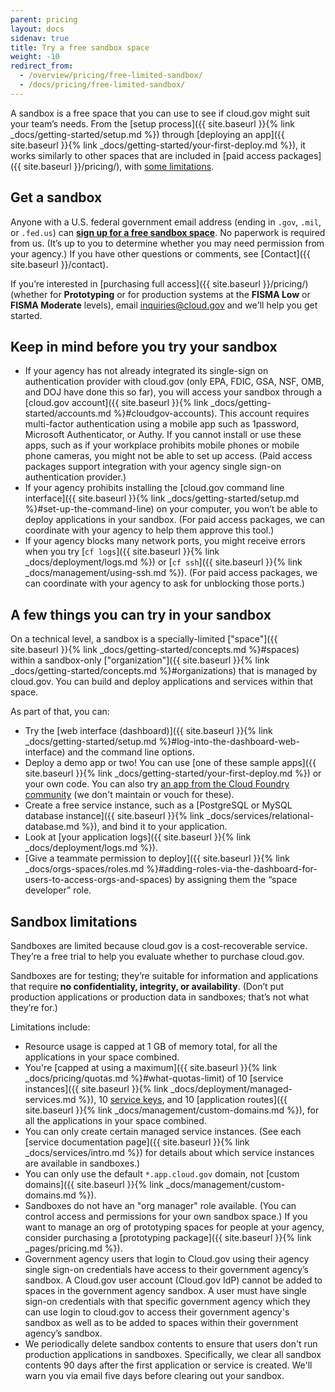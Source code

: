 ```yaml
---
parent: pricing
layout: docs
sidenav: true
title: Try a free sandbox space
weight: -10
redirect_from:
  - /overview/pricing/free-limited-sandbox/
  - /docs/pricing/free-limited-sandbox/
---
```


A sandbox is a free space that you can use to see if cloud.gov might suit your team’s needs. From the [setup process]({{ site.baseurl }}{% link _docs/getting-started/setup.md %}) through [deploying an app]({{ site.baseurl }}{% link _docs/getting-started/your-first-deploy.md %}), it works similarly to other spaces that are included in [paid access packages]({{ site.baseurl }}/pricing/), with [some limitations](#sandbox-limitations).

## Get a sandbox

Anyone with a U.S. federal government email address (ending in `.gov`, `.mil`, or `.fed.us`) can [**sign up for a free sandbox space**](https://account.fr.cloud.gov/signup). No paperwork is required from us. (It’s up to you to determine whether you may need permission from your agency.) If you have other questions or comments, see [Contact]({{ site.baseurl }}/contact).

If you’re interested in [purchasing full access]({{ site.baseurl }}/pricing/) (whether for **Prototyping** or for production systems at the **FISMA Low** or **FISMA Moderate** levels), email [inquiries@cloud.gov](mailto:inquiries@cloud.gov) and we'll help you get started.

## Keep in mind before you try your sandbox

* If your agency has not already integrated its single-sign on authentication provider with cloud.gov (only EPA, FDIC, GSA, NSF, OMB, and DOJ have done this so far), you will access your sandbox through a [cloud.gov account]({{ site.baseurl }}{% link _docs/getting-started/accounts.md %}#cloudgov-accounts). This account requires multi-factor authentication using a mobile app such as 1password, Microsoft Authenticator, or Authy. If you cannot install or use these apps, such as if your workplace prohibits mobile phones or mobile phone cameras, you might not be able to set up access. (Paid access packages support integration with your agency single sign-on authentication provider.)
* If your agency prohibits installing the [cloud.gov command line interface]({{ site.baseurl }}{% link _docs/getting-started/setup.md %}#set-up-the-command-line) on your computer, you won’t be able to deploy applications in your sandbox. (For paid access packages, we can coordinate with your agency to help them approve this tool.)
* If your agency blocks many network ports, you might receive errors when you try [`cf logs`]({{ site.baseurl }}{% link _docs/deployment/logs.md %}) or [`cf ssh`]({{ site.baseurl }}{% link _docs/management/using-ssh.md %}). (For paid access packages, we can coordinate with your agency to ask for unblocking those ports.)

## A few things you can try in your sandbox

On a technical level, a sandbox is a specially-limited ["space"]({{ site.baseurl }}{% link _docs/getting-started/concepts.md %}#spaces) within a sandbox-only ["organization"]({{ site.baseurl }}{% link _docs/getting-started/concepts.md %}#organizations) that is managed by cloud.gov. You can build and deploy applications and services within that space.

As part of that, you can:

* Try the [web interface (dashboard)]({{ site.baseurl }}{% link _docs/getting-started/setup.md %}#log-into-the-dashboard-web-interface) and the command line options.
* Deploy a demo app or two! You can use [one of these sample apps]({{ site.baseurl }}{% link _docs/getting-started/your-first-deploy.md %}) or your own code. You can also try [an app from the Cloud Foundry community](https://github.com/cloudfoundry-samples) (we don't maintain or vouch for these).
* Create a free service instance, such as a [PostgreSQL or MySQL database instance]({{ site.baseurl }}{% link _docs/services/relational-database.md %}), and bind it to your application.
* Look at [your application logs]({{ site.baseurl }}{% link _docs/deployment/logs.md %}).
* [Give a teammate permission to deploy]({{ site.baseurl }}{% link _docs/orgs-spaces/roles.md %}#adding-roles-via-the-dashboard-for-users-to-access-orgs-and-spaces) by assigning them the “space developer” role.

## Sandbox limitations

Sandboxes are limited because cloud.gov is a cost-recoverable service. They’re a free trial to help you evaluate whether to purchase cloud.gov.

Sandboxes are for testing; they’re suitable for information and applications that require **no confidentiality, integrity, or availability**. (Don’t put production applications or production data in sandboxes; that’s not what they’re for.)

Limitations include:

* Resource usage is capped at 1 GB of memory total, for all the applications in your space combined.
* You're [capped at using a maximum]({{ site.baseurl }}{% link _docs/pricing/quotas.md %}#what-quotas-limit) of 10 [service instances]({{ site.baseurl }}{% link _docs/deployment/managed-services.md %}), 10 [service keys](https://docs.cloudfoundry.org/devguide/services/service-keys.html), and 10 [application routes]({{ site.baseurl }}{% link _docs/management/custom-domains.md %}), for all the applications in your space combined.
* You can only create certain managed service instances. (See each [service documentation page]({{ site.baseurl }}{% link _docs/services/intro.md %}) for details about which service instances are available in sandboxes.)
* You can only use the default `*.app.cloud.gov` domain, not [custom domains]({{ site.baseurl }}{% link _docs/management/custom-domains.md %}).
* Sandboxes do not have an "org manager" role available. (You can control access and permissions for your own sandbox space.) If you want to manage an org of prototyping spaces for people at your agency, consider purchasing a [prototyping package]({{ site.baseurl }}{% link _pages/pricing.md %}).
* Government agency users that login to Cloud.gov using their agency single sign-on credentials have access to their government agency’s sandbox. A Cloud.gov user account (Cloud.gov IdP) cannot be added to spaces in the government agency sandbox. A user must have single sign-on credentials with that specific government agency which they can use login to cloud.gov to access their government agency's sandbox as well as to be added to spaces within their government agency’s sandbox.
* We periodically delete sandbox contents to ensure that users don't run production applications in sandboxes. Specifically, we clear all sandbox contents 90 days after the first application or service is created. We'll warn you via email five days before clearing out your sandbox.
